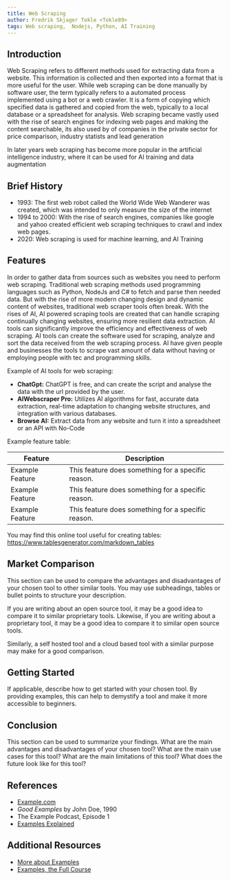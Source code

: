 ```yaml
---
title: Web Scraping
author: Fredrik Skjager Tokle <Tokle89>
tags: Web scraping,  Nodejs, Python, AI Training
---
```


## Introduction

Web Scraping refers to different methods used for extracting data from a website. This information is collected and then exported into a format that is more useful for the user. While web scraping can be done manually by software user, the term typically refers to a automated process implemented using a bot or a web crawler.
It is a form of copying which specified data is gathered and copied from the web, typically to a local database or a spreadsheet for analysis.
Web scraping became vastly used with the rise of search engines for indexing web pages and making the content searchable, its also used by of companies in the private sector for price comparison, industry statists and lead generation

In later years web scraping has become more popular in the artificial intelligence industry, where it can be used for AI training and data augmentation

## Brief History

- 1993: The first web robot called the World Wide Web Wanderer was created, which was intended to only measure the size of the internet
- 1994 to 2000: With the rise of search engines, companies like google and yahoo created efficient web scraping techniques to crawl and index web pages.
- 2020: Web scraping is used for machine learning, and AI Training

## Features

In order to gather data from sources such as websites you need to perform web scraping. Traditional web scraping methods used programming languages such as Python, NodeJs and C# to fetch and parse then needed data. But with the rise of more modern changing design and dynamic content of websites, traditional web scraper tools
often break. With the rises of AI, AI powered scraping tools are created that can handle scraping continually changing websites, ensuring more resilient data extraction. AI tools can significantly improve the efficiency and effectiveness of web scraping. AI tools can create the software used for scraping, analyze and sort the data received from the web scraping process. AI have given people and businesses the tools to scrape vast amount of data without having or employing people with tec and programming skills.

Example of AI tools for web scraping:

- **ChatGpt:** ChatGPT is free, and can create the script and analyse the data with the url provided by the user.
- **AIWebscraper Pro:** Utilizes AI algorithms for fast, accurate data extraction, real-time adaptation to changing website structures, and integration with various databases.
- **Browse AI:** Extract data from any website and turn it into a spreadsheet or an API with No-Code

Example feature table:

| Feature         | Description                                        |
| --------------- | -------------------------------------------------- |
| Example Feature | This feature does something for a specific reason. |
| Example Feature | This feature does something for a specific reason. |
| Example Feature | This feature does something for a specific reason. |

You may find this online tool useful for creating tables: https://www.tablesgenerator.com/markdown_tables

## Market Comparison

This section can be used to compare the advantages and disadvantages of your chosen tool to other similar tools. You may use subheadings, tables or bullet points to structure your description.

If you are writing about an open source tool, it may be a good idea to compare it to similar proprietary tools. Likewise, if you are writing about a proprietary tool, it may be a good idea to compare it to similar open source tools.

Similarly, a self hosted tool and a cloud based tool with a similar purpose may make for a good comparison.

## Getting Started

If applicable, describe how to get started with your chosen tool. By providing examples, this can help to demystify a tool and make it more accessible to beginners.

## Conclusion

This section can be used to summarize your findings. What are the main advantages and disadvantages of your chosen tool? What are the main use cases for this tool? What are the main limitations of this tool? What does the future look like for this tool?

## References

- [Example.com](https://example.com)
- _Good Examples_ by John Doe, 1990
- The Example Podcast, Episode 1
- [Examples Explained](https://youtu.be/dQw4w9WgXcQ)

## Additional Resources

- [More about Examples](https://example.com)
- [Examples, the Full Course](https://youtu.be/dQw4w9WgXcQ)
